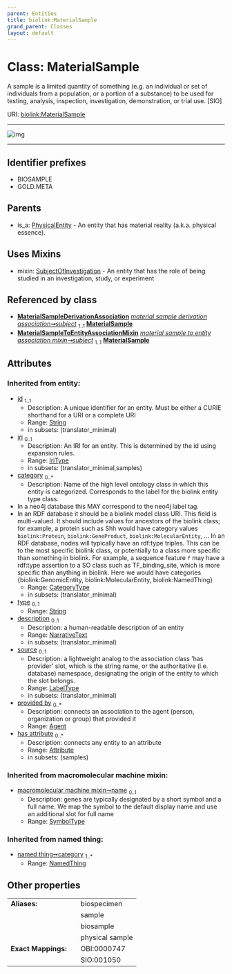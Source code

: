 ```yaml
---
parent: Entities
title: biolink:MaterialSample
grand_parent: Classes
layout: default
---
```


# Class: MaterialSample


A sample is a limited quantity of something (e.g. an individual or set of individuals from a population, or a portion of a substance) to be used for testing, analysis, inspection, investigation, demonstration, or trial use. [SIO]

URI: [biolink:MaterialSample](https://w3id.org/biolink/vocab/MaterialSample)


---

![img](https://yuml.me/diagram/nofunky;dir:TB/class/[SubjectOfInvestigation],[PhysicalEntity],[NamedThing],[MaterialSampleToEntityAssociationMixin],[MaterialSampleDerivationAssociation],[MaterialSampleDerivationAssociation]-%20subject%201..1%3E[MaterialSample%7Cid(i):string;iri(i):iri_type%20%3F;type(i):string%20%3F;name(i):label_type%20%3F;description(i):narrative_text%20%3F;source(i):label_type%20%3F],[MaterialSampleToEntityAssociationMixin]-%20subject%201..1%3E[MaterialSample],[MaterialSample]uses%20-.-%3E[SubjectOfInvestigation],[PhysicalEntity]%5E-[MaterialSample],[Attribute],[Agent])

---


## Identifier prefixes

 * BIOSAMPLE
 * GOLD.META

## Parents

 *  is_a: [PhysicalEntity](PhysicalEntity.md) - An entity that has material reality (a.k.a. physical essence).

## Uses Mixins

 *  mixin: [SubjectOfInvestigation](SubjectOfInvestigation.md) - An entity that has the role of being studied in an investigation, study, or experiment

## Referenced by class

 *  **[MaterialSampleDerivationAssociation](MaterialSampleDerivationAssociation.md)** *[material sample derivation association➞subject](material_sample_derivation_association_subject.md)*  <sub>1..1</sub>  **[MaterialSample](MaterialSample.md)**
 *  **[MaterialSampleToEntityAssociationMixin](MaterialSampleToEntityAssociationMixin.md)** *[material sample to entity association mixin➞subject](material_sample_to_entity_association_mixin_subject.md)*  <sub>1..1</sub>  **[MaterialSample](MaterialSample.md)**

## Attributes


### Inherited from entity:

 * [id](id.md)  <sub>1..1</sub>
     * Description: A unique identifier for an entity. Must be either a CURIE shorthand for a URI or a complete URI
     * Range: [String](types/String.md)
     * in subsets: (translator_minimal)
 * [iri](iri.md)  <sub>0..1</sub>
     * Description: An IRI for an entity. This is determined by the id using expansion rules.
     * Range: [IriType](types/IriType.md)
     * in subsets: (translator_minimal,samples)
 * [category](category.md)  <sub>0..\*</sub>
     * Description: Name of the high level ontology class in which this entity is categorized. Corresponds to the label for the biolink entity type class.
 * In a neo4j database this MAY correspond to the neo4j label tag.
 * In an RDF database it should be a biolink model class URI.
This field is multi-valued. It should include values for ancestors of the biolink class; for example, a protein such as Shh would have category values `biolink:Protein`, `biolink:GeneProduct`, `biolink:MolecularEntity`, ...
In an RDF database, nodes will typically have an rdf:type triples. This can be to the most specific biolink class, or potentially to a class more specific than something in biolink. For example, a sequence feature `f` may have a rdf:type assertion to a SO class such as TF_binding_site, which is more specific than anything in biolink. Here we would have categories {biolink:GenomicEntity, biolink:MolecularEntity, biolink:NamedThing}
     * Range: [CategoryType](types/CategoryType.md)
     * in subsets: (translator_minimal)
 * [type](type.md)  <sub>0..1</sub>
     * Range: [String](types/String.md)
 * [description](description.md)  <sub>0..1</sub>
     * Description: a human-readable description of an entity
     * Range: [NarrativeText](types/NarrativeText.md)
     * in subsets: (translator_minimal)
 * [source](source.md)  <sub>0..1</sub>
     * Description: a lightweight analog to the association class 'has provider' slot, which is the string name, or the authoritative (i.e. database) namespace, designating the origin of the entity to which the slot belongs.
     * Range: [LabelType](types/LabelType.md)
     * in subsets: (translator_minimal)
 * [provided by](provided_by.md)  <sub>0..\*</sub>
     * Description: connects an association to the agent (person, organization or group) that provided it
     * Range: [Agent](Agent.md)
 * [has attribute](has_attribute.md)  <sub>0..\*</sub>
     * Description: connects any entity to an attribute
     * Range: [Attribute](Attribute.md)
     * in subsets: (samples)

### Inherited from macromolecular machine mixin:

 * [macromolecular machine mixin➞name](macromolecular_machine_mixin_name.md)  <sub>0..1</sub>
     * Description: genes are typically designated by a short symbol and a full name. We map the symbol to the default display name and use an additional slot for full name
     * Range: [SymbolType](types/SymbolType.md)

### Inherited from named thing:

 * [named thing➞category](named_thing_category.md)  <sub>1..\*</sub>
     * Range: [NamedThing](NamedThing.md)

## Other properties

|  |  |  |
| --- | --- | --- |
| **Aliases:** | | biospecimen |
|  | | sample |
|  | | biosample |
|  | | physical sample |
| **Exact Mappings:** | | OBI:0000747 |
|  | | SIO:001050 |

